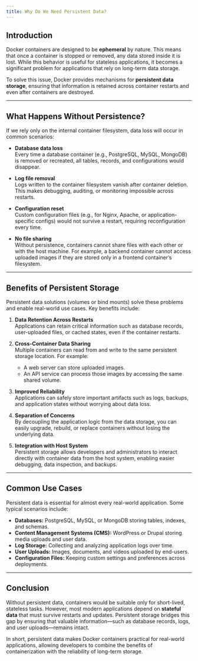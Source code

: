 ```yaml
---
title: Why Do We Need Persistent Data?
---
```


## Introduction
Docker containers are designed to be **ephemeral** by nature. This means that once a container is stopped or removed, any data stored inside it is lost. While this behavior is useful for stateless applications, it becomes a significant problem for applications that rely on long-term data storage.  

To solve this issue, Docker provides mechanisms for **persistent data storage**, ensuring that information is retained across container restarts and even after containers are destroyed.

---

## What Happens Without Persistence?
If we rely only on the internal container filesystem, data loss will occur in common scenarios:

- **Database data loss**  
  Every time a database container (e.g., PostgreSQL, MySQL, MongoDB) is removed or recreated, all tables, records, and configurations would disappear.  

- **Log file removal**  
  Logs written to the container filesystem vanish after container deletion. This makes debugging, auditing, or monitoring impossible across restarts.  

- **Configuration reset**  
  Custom configuration files (e.g., for Nginx, Apache, or application-specific configs) would not survive a restart, requiring reconfiguration every time.  

- **No file sharing**  
  Without persistence, containers cannot share files with each other or with the host machine. For example, a backend container cannot access uploaded images if they are stored only in a frontend container’s filesystem.

---

## Benefits of Persistent Storage
Persistent data solutions (volumes or bind mounts) solve these problems and enable real-world use cases. Key benefits include:

1. **Data Retention Across Restarts**  
   Applications can retain critical information such as database records, user-uploaded files, or cached states, even if the container restarts.

2. **Cross-Container Data Sharing**  
   Multiple containers can read from and write to the same persistent storage location. For example:  
   - A web server can store uploaded images.  
   - An API service can process those images by accessing the same shared volume.  

3. **Improved Reliability**  
   Applications can safely store important artifacts such as logs, backups, and application states without worrying about data loss.

4. **Separation of Concerns**  
   By decoupling the application logic from the data storage, you can easily upgrade, rebuild, or replace containers without losing the underlying data.  

5. **Integration with Host System**  
   Persistent storage allows developers and administrators to interact directly with container data from the host system, enabling easier debugging, data inspection, and backups.

---

## Common Use Cases
Persistent data is essential for almost every real-world application. Some typical scenarios include:

- **Databases:** PostgreSQL, MySQL, or MongoDB storing tables, indexes, and schemas.
- **Content Management Systems (CMS):** WordPress or Drupal storing media uploads and user data.
- **Log Storage:** Collecting and analyzing application logs over time.
- **User Uploads:** Images, documents, and videos uploaded by end-users.
- **Configuration Files:** Keeping custom settings and preferences across deployments.

---

## Conclusion
Without persistent data, containers would be suitable only for short-lived, stateless tasks. However, most modern applications depend on **stateful data** that must survive restarts and updates. Persistent storage bridges this gap by ensuring that valuable information—such as database records, logs, and user uploads—remains intact.  

In short, persistent data makes Docker containers practical for real-world applications, allowing developers to combine the benefits of containerization with the reliability of long-term storage.

